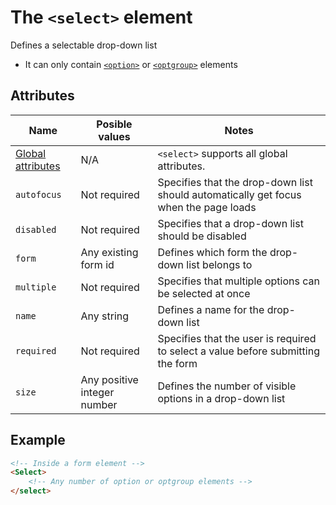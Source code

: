 # The `<select>` element
Defines a selectable drop-down list

- It can only contain [`<option>`](option.md) or [`<optgroup>`](optgroup.md) elements

## Attributes
| Name | Posible values | Notes |
|-|-|-|
| [Global attributes](../first-steps/global-attributes.md) | N/A | `<select>` supports all global attributes. |
| `autofocus` | Not required | Specifies that the drop-down list should automatically get focus when the page loads |
| `disabled` | Not required | Specifies that a drop-down list should be disabled |
| `form` | Any existing form id | Defines which form the drop-down list belongs to |
| `multiple` | Not required | Specifies that multiple options can be selected at once |
| `name` | Any string | Defines a name for the drop-down list |
| `required` | Not required | Specifies that the user is required to select a value before submitting the form |
| `size` | Any positive integer number | Defines the number of visible options in a drop-down list |

## Example
```html
<!-- Inside a form element -->
<Select>
    <!-- Any number of option or optgroup elements -->
</select>
```